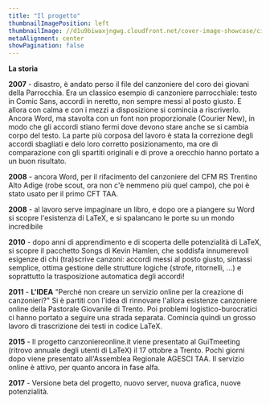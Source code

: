 ```yaml
---
title: "Il progetto"
thumbnailImagePosition: left
thumbnailImage: //d1u9biwaxjngwg.cloudfront.net/cover-image-showcase/city-750.jpg
metaAlignment: center
showPagination: false
---
```

**La storia**

**2007** - disastro, è andato perso il file del canzoniere del coro dei giovani della Parrocchia. Era un classico esempio di canzoniere parrocchiale: testo in Comic Sans, accordi in neretto, non sempre messi al posto giusto. E allora con calma e con i mezzi a disposizione si comincia a riscriverlo. Ancora Word, ma stavolta con un font non proporzionale (Courier New), in modo che gli accordi stiano fermi dove devono stare anche se si cambia corpo del testo. La parte più corposa del lavoro è stata la correzione degli accordi sbagliati e delo loro corretto posizionamento, ma ore di comparazione con gli spartiti originali e di prove a orecchio hanno portato a un buon risultato.

**2008** - ancora Word, per il rifacimento del canzoniere del CFM RS Trentino Alto Adige (robe scout, ora non c'è nemmeno più quel campo), che poi è stato usato per il primo CFT TAA.

**2008** - al lavoro serve impaginare un libro, e dopo ore a piangere su Word si scopre l'esistenza di LaTeX, e si spalancano le porte su un mondo incredibile

**2010** - dopo anni di apprendimento e di scoperta delle potenzialità di LaTeX, si scopre il pacchetto Songs di Kevin Hamlen, che soddisfa innumerevoli esigenze di chi (tra)scrive canzoni: accordi messi al posto giusto, sintassi semplice, ottima gestione delle strutture logiche (strofe, ritornelli, ...) e soprattutto la trasposizione automatica degli accordi!

**2011** - **L'IDEA** "Perché non creare un servizio online per la creazione di canzonieri?" Si è partiti con l'idea di rinnovare l'allora esistenze canzoniere online della Pastorale Giovanile di Trento. Poi problemi logistico-burocratici ci hanno portato a seguire una strada separata. Comincia quindi un grosso lavoro di trascrizione dei testi in codice LaTeX.

**2015** - Il progetto canzoniereonline.it viene presentato al GuiTmeeting (ritrovo annuale degli utenti di LaTeX) il 17 ottobre a Trento. Pochi giorni dopo viene presentato all'Assemblea Regionale AGESCI TAA. Il servizio online è attivo, per quanto ancora in fase alfa.

**2017** - Versione beta del progetto, nuovo server, nuova grafica, nuove potenzialità.
<!--more-->
